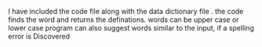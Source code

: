 I have included the code file along with the data dictionary file . 
the code finds the word and returns the definations. 
words can be upper case or lower case
program can also suggest words similar to the input, if a spelling error is Discovered 
